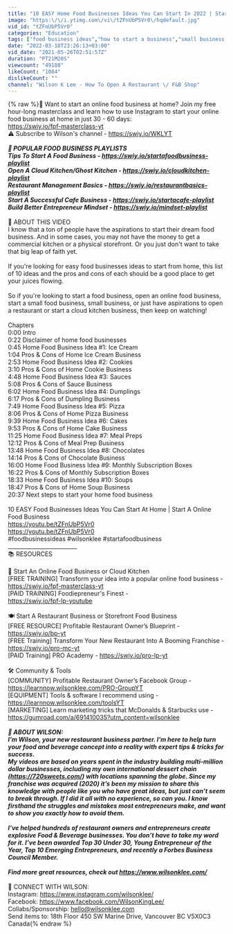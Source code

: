 ```yaml
---
title: "10 EASY Home Food Businesses Ideas You Can Start In 2022 | Start A Small Online Food Business"
image: "https:\/\/i.ytimg.com\/vi\/tZFnUbP5Vr0\/hqdefault.jpg"
vid_id: "tZFnUbP5Vr0"
categories: "Education"
tags: ["food business ideas","how to start a business","small business ideas"]
date: "2022-03-18T23:26:13+03:00"
vid_date: "2021-05-26T02:51:57Z"
duration: "PT21M20S"
viewcount: "49188"
likeCount: "1084"
dislikeCount: ""
channel: "Wilson K Lee - How To Open A Restaurant \/ F&B Shop"
---
```

{% raw %}💎 Want to start an online food business at home? Join my free hour-long masterclass and learn how to use Instagram to start your online food business at home in just 30 - 60 days:<br /> <a rel="nofollow" target="blank" href="https://swiy.io/fpf-masterclass-yt">https://swiy.io/fpf-masterclass-yt</a><br />⚠️  Subscribe to Wilson's channel - <a rel="nofollow" target="blank" href="https://swiy.io/WKLYT">https://swiy.io/WKLYT</a><br />_________________________<br />🚀 POPULAR FOOD BUSINESS PLAYLISTS<br />Tips To Start A Food Business - <a rel="nofollow" target="blank" href="https://swiy.io/startafoodbusiness-playlist">https://swiy.io/startafoodbusiness-playlist</a><br />Open A Cloud Kitchen/Ghost Kitchen - <a rel="nofollow" target="blank" href="https://swiy.io/cloudkitchen-playlist">https://swiy.io/cloudkitchen-playlist</a><br />Restaurant Management Basics - <a rel="nofollow" target="blank" href="https://swiy.io/restaurantbasics-playlist">https://swiy.io/restaurantbasics-playlist</a><br />Start A Successful Cafe Business - <a rel="nofollow" target="blank" href="https://swiy.io/startacafe-playlist">https://swiy.io/startacafe-playlist</a><br />Build Better Entrepreneur Mindset - <a rel="nofollow" target="blank" href="https://swiy.io/mindset-playlist">https://swiy.io/mindset-playlist</a><br />_________________________<br />👀 ABOUT THIS VIDEO<br />I know that a ton of people have the aspirations to start their dream food business. And in some cases, you may not have the money to get a commercial kitchen or a physical storefront. Or you just don't want to take that big leap of faith yet. <br /><br />If you're looking for easy food businesses ideas to start from home, this list of 10 ideas and the pros and cons of each should be a good place to get your juices flowing. <br /><br />So if you're looking to start a food business, open an online food business, start a small food business, small business, or just have aspirations to open a restaurant or start a cloud kitchen business, then keep on watching!<br /><br />Chapters<br />0:00 Intro<br />0:22 Disclaimer of home food businesses<br />0:45 Home Food Business Idea #1: Ice Cream<br />1:04 Pros &amp; Cons of Home Ice Cream Business<br />2:53 Home Food Business Idea #2: Cookies<br />3:10 Pros &amp; Cons of Home Cookie Business<br />4:48 Home Food Business Idea #3: Sauces<br />5:08 Pros &amp; Cons of Sauce Business<br />6:02 Home Food Business Idea #4: Dumplings<br />6:17 Pros &amp; Cons of Dumpling Business<br />7:49 Home Food Business Idea #5: Pizza<br />8:06 Pros &amp; Cons of Home Pizza Business<br />9:39 Home Food Business Idea #6: Cakes<br />9:53 Pros &amp; Cons of Home Cake Business<br />11:25 Home Food Business Idea #7: Meal Preps<br />12:12 Pros &amp; Cons of Meal Prep Business<br />13:48 Home Food Business Idea #8: Chocolates<br />14:14 Pros &amp; Cons of Chocolate Business<br />16:00 Home Food Business Idea #9: Monthly Subscription Boxes<br />16:22 Pros &amp; Cons of Monthly Subscription Boxes<br />18:33 Home Food Business Idea #10: Soups<br />18:47 Pros &amp; Cons of Home Soup Business<br />20:37 Next steps to start your home food business<br /><br />10 EASY Food Businesses Ideas You Can Start At Home | Start A Online Food Business<br /><a rel="nofollow" target="blank" href="https://youtu.be/tZFnUbP5Vr0">https://youtu.be/tZFnUbP5Vr0</a><br /><a rel="nofollow" target="blank" href="https://youtu.be/tZFnUbP5Vr0">https://youtu.be/tZFnUbP5Vr0</a><br />#foodbusinessideas #wilsonklee #startafoodbusiness<br />_________________________<br />📚 RESOURCES<br /><br />🍪 Start An Online Food Business or Cloud Kitchen<br />[FREE TRAINING] Transform your idea into a popular online food business -<a rel="nofollow" target="blank" href="https://swiy.io/fpf-masterclass-yt">https://swiy.io/fpf-masterclass-yt</a><br />[PAID TRAINING] Foodiepreneur's Finest - <br /><a rel="nofollow" target="blank" href="https://swiy.io/fpf-lp-youtube">https://swiy.io/fpf-lp-youtube</a><br /><br />🍽 Start A Restaurant Business or Storefront Food Business<br />[FREE RESOURCE] Profitable Restaurant Owner’s Blueprint - <a rel="nofollow" target="blank" href="https://swiy.io/bp-yt">https://swiy.io/bp-yt</a><br />[FREE Training] Transform Your New Restaurant Into A Booming Franchise -  <a rel="nofollow" target="blank" href="https://swiy.io/pro-mc-yt">https://swiy.io/pro-mc-yt</a><br />[PAID Training] PRO Academy - <a rel="nofollow" target="blank" href="https://swiy.io/pro-lp-yt">https://swiy.io/pro-lp-yt</a><br /><br />🛠 Community &amp; Tools<br />[COMMUNITY] Profitable Restaurant Owner’s Facebook Group -  <a rel="nofollow" target="blank" href="https://learnnow.wilsonklee.com/PRO-GroupYT">https://learnnow.wilsonklee.com/PRO-GroupYT</a><br />[EQUIPMENT] Tools &amp; software I recommend using - <br /><a rel="nofollow" target="blank" href="https://learnnow.wilsonklee.com/toolsYT">https://learnnow.wilsonklee.com/toolsYT</a><br />[MARKETING] Learn marketing tricks that McDonalds &amp; Starbucks use - <a rel="nofollow" target="blank" href="https://gumroad.com/a/691410035?utm_content=wilsonklee">https://gumroad.com/a/691410035?utm_content=wilsonklee</a><br /> _________________________<br />👤 ABOUT WILSON: <br />I’m Wilson, your new restaurant business partner. I’m here to help turn your food and beverage concept into a reality with expert tips &amp; tricks for success. <br />My videos are based on years spent in the industry building multi-million dollar businesses, including my own international dessert chain (<a rel="nofollow" target="blank" href="https://720sweets.com/)">https://720sweets.com/)</a> with locations spanning the globe. Since my franchise was acquired (2020) it’s been my mission to share this knowledge with people like you who have great ideas, but just can’t seem to break through. If I did it all with no experience, so can you. I know firsthand the struggles and mistakes most entrepreneurs make, and want to show you exactly how to avoid them. <br /><br />I’ve helped hundreds of restaurant owners and entrepreneurs create explosive Food &amp; Beverage businesses. You don’t have to take my word for it. I’ve been awarded Top 30 Under 30, Young Entrepreneur of the Year, Top 10 Emerging Entrepreneurs, and recently a Forbes Business Council Member. <br /><br />Find more great resources, check out <a rel="nofollow" target="blank" href="https://www.wilsonklee.com/">https://www.wilsonklee.com/</a><br />_________________________<br />📩 CONNECT WITH WILSON: <br />Instagram: <a rel="nofollow" target="blank" href="https://www.instagram.com/wilsonklee/">https://www.instagram.com/wilsonklee/</a><br />Facebook: <a rel="nofollow" target="blank" href="https://www.facebook.com/WilsonKingLee/">https://www.facebook.com/WilsonKingLee/</a><br />Collabs/Sponsorship: hello@wilsonklee.com<br />Send items to: 18th Floor 450 SW Marine Drive, Vancouver BC V5X0C3 Canada{% endraw %}
